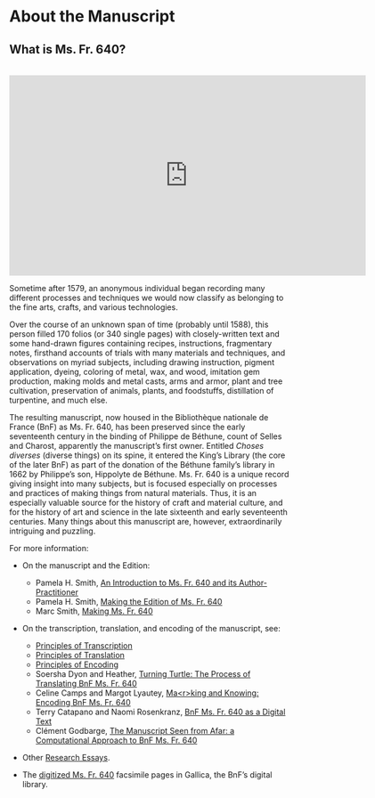 # About the Manuscript

## What is Ms. Fr. 640?

<br/>

<iframe src="https://player.vimeo.com/video/385073832" width="640" height="360" frameborder="0" allow="autoplay; fullscreen" allowfullscreen></iframe>

Sometime after 1579, an anonymous individual began recording many different processes and techniques we would now classify as belonging to the fine arts, crafts, and various technologies.

Over the course of an unknown span of time (probably until 1588), this person filled 170 folios (or 340 single pages) with closely-written text and some hand-drawn figures containing recipes, instructions, fragmentary notes, firsthand accounts of trials with many materials and techniques, and observations on myriad subjects, including drawing instruction, pigment application, dyeing, coloring of metal, wax, and wood, imitation gem production, making molds and metal casts, arms and armor, plant and tree cultivation, preservation of animals, plants, and foodstuffs, distillation of turpentine, and much else.

The resulting manuscript, now housed in the Bibliothèque nationale de France (BnF) as Ms. Fr. 640, has been preserved since the early seventeenth century in the binding of Philippe de Béthune, count of Selles and Charost, apparently the manuscript’s first owner. Entitled *Choses diverses* (diverse things) on its spine, it entered the King’s Library (the core of the later BnF) as part of the donation of the Béthune family’s library in 1662 by Philippe’s son, Hippolyte de Béthune.
Ms. Fr. 640 is a unique record giving insight into many subjects, but is focused especially on processes and practices of making things from natural materials. Thus, it is an especially valuable source for the history of craft and material culture, and for the history of art and science in the late sixteenth and early seventeenth centuries. Many things about this manuscript are, however, extraordinarily intriguing and puzzling.

For more information:

* On the manuscript and the Edition:
  - Pamela H. Smith, [An Introduction to Ms. Fr. 640 and its Author-Practitioner](/#essays/ann_300_ie_19)
  - Pamela H. Smith, [Making the Edition of Ms. Fr. 640](/#essays/ann_329_ie_19)
  - Marc Smith, [Making Ms. Fr. 640](/#essays/ann_326_ie_19)
* On the transcription, translation, and encoding of the manuscript, see:
  - [Principles of Transcription](#/content/resources/principles-transcription)
  - [Principles of Translation](#/content/resources/principles-translation)
  - [Principles of Encoding](#/content/resources/principles-encoding)
  - Soersha Dyon and Heather, [Turning Turtle: The Process of Translating BnF Ms. Fr. 640](/#essays/ann_318_ie_19)
  - Celine Camps and Margot Lyautey, [Ma\<r\>king and Knowing: Encoding BnF Ms. Fr. 640](/#essays/ann_331_ie_19)
  - Terry Catapano and Naomi Rosenkranz, [BnF Ms. Fr. 640 as a Digital Text](/#essays/ann_310_ie_19)
  - Clément Godbarge, [The Manuscript Seen from Afar: a Computational Approach to BnF Ms. Fr. 640](/#essays/ann_301_ie_19)

* Other [Research Essays](/#essays).
* The [digitized Ms. Fr. 640](https://gallica.bnf.fr/ark:/12148/btv1b10500001g) facsimile pages in Gallica, the BnF’s digital library.
